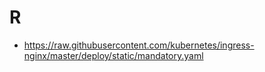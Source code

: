 # R
- <https://raw.githubusercontent.com/kubernetes/ingress-nginx/master/deploy/static/mandatory.yaml>
